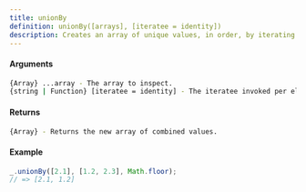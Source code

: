 ```yaml
---
title: unionBy
definition: unionBy([arrays], [iteratee = identity])
description: Creates an array of unique values, in order, by iterating over all elements of all the given arrays, and returning the unique elements by using an iteratee function to extract a value for comparison.
---
```



#### Arguments


```bash
{Array} ...array - The array to inspect.
{string | Function} [iteratee = identity] - The iteratee invoked per element.
```


#### Returns


```bash
{Array} - Returns the new array of combined values.
```


#### Example


```ts
_.unionBy([2.1], [1.2, 2.3], Math.floor);
// => [2.1, 1.2]
```
